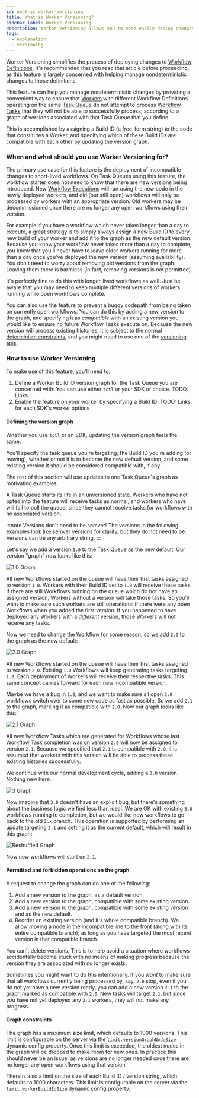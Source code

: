 ```yaml
---
id: what-is-worker-versioning
title: What is Worker Versioning?
sidebar_label: Worker Versioning
description: Worker Versioning allows you to more easily deploy changes to Workflow Definitions.
tags:
  - explanation
  - versioning
---
```


Worker Versioning simplifies the process of deploying changes to [Workflow Definitions](/concepts/what-is-a-workflow-definition). It's recommended that you read that article before proceeding, as this feature is largely concerned with helping manage nondeterministic changes to those definitions.

This feature can help you manage nondeterministic changes by providing a convenient way to ensure that [Workers](/concepts/what-is-a-worker) with different Workflow Definitions operating on the same [Task Queue](/concepts/what-is-a-task-queue) do not attempt to process [Workflow Tasks](/concepts/what-is-a-workflow-task) that they will not be able to successfully process, according to a graph of versions associated with that Task Queue that you define.

This is accomplished by assigning a Build ID (a free-form string) to the code that constitutes a Worker, and specifying which of these Build IDs are compatible with each other by updating the version graph.

### When and what should you use Worker Versioning for?

The primary use case for this feature is the deployment of incompatible changes to short-lived workflows. On Task Queues using this feature, the workflow starter does not need to know that there are new versions being introduced. New [Workflow Executions](/concepts/what-is-a-workflow-execution) will run using the new code in the newly deployed workers, and old (but still open) workflows will only be processed by workers with an appropriate version. Old workers may be decommissioned once there are no longer any open workflows using their version.

For example if you have a workflow which never takes longer than a day to execute, a great strategy is to simply always assign a new Build ID to every new build of your worker and add it to the graph as the new default version. Because you know your workflow never takes more than a day to complete, you know that you'll never have to leave older workers running for more than a day once you've deployed the new version (assuming availability). You don't need to worry about removing old versions from the graph. Leaving them there is harmless (in fact, removing versions is not permitted).

It's perfectly fine to do this with longer-lived workflows as well. Just be aware that you may need to keep multiple different versions of workers running while open workflows complete.

You can also use the feature to prevent a buggy codepath from being taken on currently open workflows. You can do this by adding a new
version to the graph, and specifying it as _compatible_ with an existing version you would like to ensure no future Workflow Tasks execute on. Because the new version will process existing histories, it is subject to the normal [determinism constraints](/concepts/what-is-a-workflow-definition#non-deterministic-change), and you might need to use one of the [versioning apis](/concepts/what-is-a-workflow-definition#workflow-versioning).

### How to use Worker Versioning

To make use of this feature, you'll need to:

1. Define a Worker Build ID version graph for the Task Queue you are concerned with:
   You can use either `tctl` or your SDK of choice. TODO: Links
2. Enable the feature on your worker by specifying a Build ID:
   TODO: Links for each SDK's worker options

#### Defining the version graph

Whether you use `tctl` or an SDK, updating the version graph feels the same.

You'll specify the task queue you're targeting, the Build ID you're adding (or moving), whether or not it is to become the new default version, and some existing version it should be considered compatible with, if any.

The rest of this section will use updates to one Task Queue's graph as motivating examples.

A Task Queue starts its life in an unversioned state. Workers who have not opted into the feature will receive tasks as normal, and workers who have will fail to poll the queue, since they cannot receive tasks for workflows with no associated version.

:::note Versions don't need to be semver!
The versions in the following examples look like semver versions for clarity,
but they do not need to be. Versions can be any arbitrary string.
:::

Let's say we add a version `1.0` to the Task Queue as the new default. Our version "graph" now looks like this:

![1.0 Graph](/img/worker-versioning/graph-prog-1.svg)

All new Workflows started on the queue will have their first tasks assigned to version `1.0`. Workers with their Build ID set to `1.0` will receive these tasks.
If there are still Workflows running on the queue which do not have an assigned version, Workers without a version will take those tasks. So you'll want to make sure such workers are still operational if there were any open Workflows when you added the first version. If you happened to have deployed any Workers with a _different_ version, those Workers will not receive any tasks.

Now we need to change the Workflow for some reason, so we add `2.0` to the graph as the new default:

![2.0 Graph](/img/worker-versioning/graph-prog-2.svg)

All new Workflows started on the queue will have their first tasks assigned to version `2.0`. Existing `1.0` Workflows will keep generating tasks targeting `1.0`. Each deployment of Workers will receive their respective tasks. This same concept carries forward for each new incompatible version.

Maybe we have a bug in `2.0`, and we want to make sure all open `2.0` workflows switch over to some new code as fast as possible. So we add `2.1` to the graph, marking it as compatible with `2.0`. Now our graph looks like this:

![2.1 Graph](/img/worker-versioning/graph-prog-2.1.svg)

All new Workflow Tasks which are generated for Workflows whose last Workflow Task completion was on version `2.0` will now be assigned to version `2.1`. Because we specified that `2.1` is compatible with `2.0`, it is assumed that workers with this version will be able to process these existing histories successfully.

We continue with our normal development cycle, adding a `3.0` version. Nothing new here:

![3 Graph](/img/worker-versioning/graph-prog-3.svg)

Now imagine that `3.0` doesn't have an explicit bug, but there's something about the business logic we find less than ideal. We are OK with existing `3.0` workflows running to completion, but we would like new workflows to go back to the old `2.x` branch. This operation is supported by performing an update targeting `2.1` and setting it as the current default, which will result in this graph:

![Reshuffled Graph](/img/worker-versioning/graph-prog-reshuffle.svg)

Now new workflows will start on `2.1`.

#### Permitted and forbidden operations on the graph

A request to change the graph can do one of the following:

1. Add a new version to the graph, as a default version
2. Add a new version to the graph, compatible with some existing version.
3. Add a new version to the graph, compatible with some existing version and as the new default.
4. Reorder an existing version (and it's whole compatible branch). We allow moving a node in the incompatible line
   to the front (along with its entire compatible branch), as long as you have targeted the most recent
   version in that compatible branch.

You can't delete versions. This is to help avoid a situation where workflows accidentally become stuck with
no means of making progress because the version they are associated with no longer exists.

Sometimes you might want to do this intentionally. If you _want_ to make sure that all workflows currently
being processed by, say, `2.0` stop, even if you do not yet have a new version ready, you can add a new
version `2.1` to the graph marked as compatible with `2.0`. New tasks will target `2.1`, but since you
have not yet deployed any `2.1` workers, they will not make any progress.

#### Graph constraints

The graph has a maximum size limit, which defaults to 1000 versions. This limit is configurable on the server via the `limit.versionGraphNodeSize` dynamic config property. Once this limit is exceeded, the oldest nodes in the graph will be dropped to make room for new ones. In practice this should never be an issue, as versions are no longer needed once there are no longer any open workflows using that version.

There is also a limit on the size of each Build ID / version string, which defaults to 1000 characters. This limit is configurable on the server via the `limit.workerBuildIdSize` dynamic config property.
